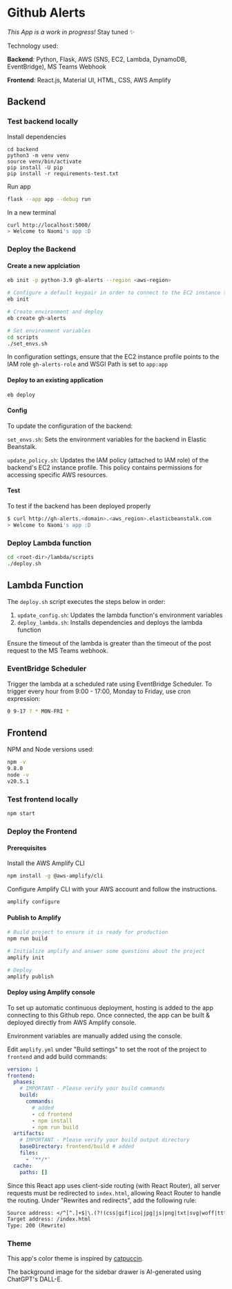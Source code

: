 # Github Alerts

_This App is a work in progress!_ Stay tuned :sparkles:

Technology used:

**Backend**: Python, Flask, AWS (SNS, EC2, Lambda, DynamoDB, EventBridge), MS Teams Webhook

**Frontend**: React.js, Material UI, HTML, CSS, AWS Amplify

## Backend

### Test backend locally

Install dependencies

```python3
cd backend
python3 -m venv venv
source venv/bin/activate
pip install -U pip
pip install -r requirements-test.txt
```

Run app

```sh
flask --app app --debug run
```

In a new terminal

```sh
curl http://localhost:5000/
> Welcome to Naomi's app :D
```

### Deploy the Backend

#### Create a new applciation

```sh
eb init -p python-3.9 gh-alerts --region <aws-region>

# Configure a default keypair in order to connect to the EC2 instance that hosts your app
eb init

# Create environment and deploy
eb create gh-alerts

# Set environment variables
cd scripts
./set_envs.sh
```

In configuration settings, ensure that the EC2 instance profile points to the IAM role `gh-alerts-role` and WSGI Path is set to `app:app`

#### Deploy to an existing application

```sh
eb deploy
```

#### Config

To update the configuration of the backend:

`set_envs.sh`: Sets the environment variables for the backend in Elastic Beanstalk.

`update_policy.sh`: Updates the IAM policy (attached to IAM role) of the backend's EC2 instance profile. This policy contains permissions for accessing specific AWS resources.

#### Test

To test if the backend has been deployed properly

```bash
$ curl http://gh-alerts.<domain>.<aws_region>.elasticbeanstalk.com
> Welcome to Naomi's app :D
```

### Deploy Lambda function

```sh
cd <root-dir>/lambda/scripts
./deploy.sh
```

## Lambda Function

The `deploy.sh` script executes the steps below in order:

1. `update_config.sh`: Updates the lambda function's environment variables
2. `deploy_lambda.sh`: Installs dependencies and deploys the lambda function

Ensure the timeout of the lambda is greater than the timeout of the post request to the MS Teams webhook.

### EventBridge Scheduler

Trigger the lambda at a scheduled rate using EventBridge Scheduler. To trigger every hour from 9:00 - 17:00, Monday to Friday, use cron expression:

```sh
0 9-17 ? * MON-FRI *
```

## Frontend

NPM and Node versions used:

```sh
npm -v
9.8.0
node -v
v20.5.1
```

### Test frontend locally

```sh
npm start
```

### Deploy the Frontend

#### Prerequisites

Install the AWS Amplify CLI

```bash
npm install -g @aws-amplify/cli
```

Configure Amplify CLI with your AWS account and follow the instructions.

```bash
amplify configure
```

#### Publish to Amplify

```bash
# Build project to ensure it is ready for production
npm run build

# Initialize amplify and answer some questions about the project
amplify init

# Deploy
amplify publish
```

#### Deploy using Amplify console

To set up automatic continuous deployment, hosting is added to the app connecting to this Github repo. Once connected, the app can be built & deployed directly from AWS Amplify console.

Environment variables are manually added using the console.

Edit `amplify.yml` under "Build settings" to set the root of the project to `frontend` and add build commands:

```yml
version: 1
frontend:
  phases:
    # IMPORTANT - Please verify your build commands
    build:
      commands:
        # added
        - cd frontend
        - npm install
        - npm run build
  artifacts:
    # IMPORTANT - Please verify your build output directory
    baseDirectory: frontend/build # added
    files:
      - '**/*'
  cache:
    paths: []
```

Since this React app uses client-side routing (with React Router), all server requests must be redirected to `index.html`, allowing React Router to handle the routing. Under "Rewrites and redirects", add the following rule:

```txt
Source address: </^[^.]+$|\.(?!(css|gif|ico|jpg|js|png|txt|svg|woff|ttf)$)([^.]+$)/>
Target address: /index.html
Type: 200 (Rewrite)
```

### Theme

This app's color theme is inspired by [catpuccin](https://github.com/catppuccin/catppuccin).

The background image for the sidebar drawer is AI-generated using ChatGPT's DALL-E.
